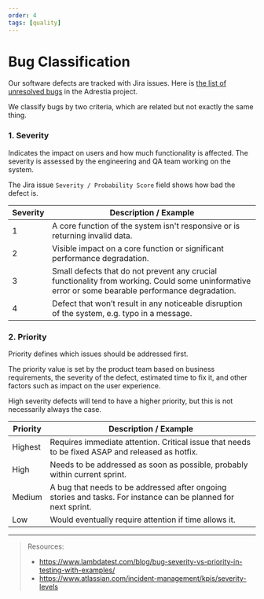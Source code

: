 ```yaml
---
order: 4
tags: [quality]
---
```


# Bug Classification

Our software defects are tracked with Jira issues. Here is [the list of unresolved bugs](https://input-output.atlassian.net/issues?jql=project%3DADP%20and%20type%20%3D%20Bug%20and%20resolution%20%3D%20Unresolved%20ORDER%20BY%20priority%20DESC%2C%20created) in the Adrestia project.

We classify bugs by two criteria, which are related but not exactly
the same thing.

### 1. Severity

Indicates the impact on users and how much functionality is affected. The severity is assessed by the engineering and QA team working on the system.

The Jira issue `Severity / Probability Score` field shows how bad the defect is.

Severity | Description / Example
--- |     ---
1 | A core function of the system isn't responsive or is returning invalid data.
2 | Visible impact on a core function or significant performance degradation.
3 | Small defects that do not prevent any crucial functionality from working. Could some uninformative error or some bearable performance degradation.
4 | Defect that won’t result in any noticeable disruption of the system, e.g. typo in a message.


### 2. Priority

Priority defines which issues should be addressed first.

The priority value is set by the product team based on business
requirements, the severity of the defect, estimated time to fix it,
and other factors such as impact on the user experience.

High severity defects will tend to have a higher priority, but this is
not necessarily always the case.

Priority | Description / Example
--- | ---
Highest | Requires immediate attention. Critical issue that needs to be fixed ASAP and released as hotfix.
High | Needs to be addressed as soon as possible, probably within current sprint.
Medium | A bug that needs to be addressed after ongoing stories and tasks. For instance can be planned for next sprint.
Low | Would eventually require attention if time allows it.


---

> Resources:
>
> - https://www.lambdatest.com/blog/bug-severity-vs-priority-in-testing-with-examples/
> - https://www.atlassian.com/incident-management/kpis/severity-levels
